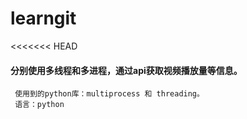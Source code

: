 # learngit
<<<<<<< HEAD
#### 分别使用多线程和多进程，通过api获取视频播放量等信息。
     使用到的python库：multiprocess 和 threading。
     语言：python
